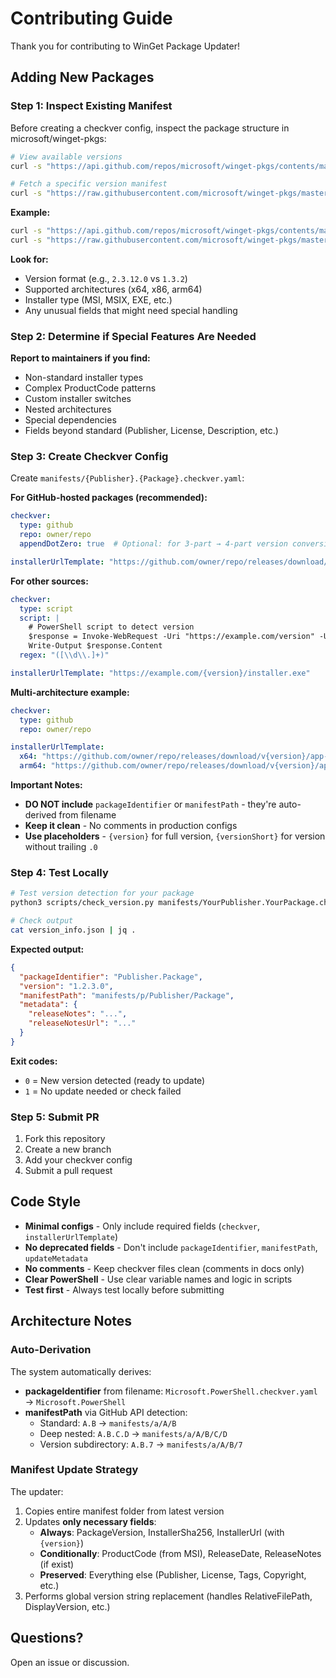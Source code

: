 # Contributing Guide

Thank you for contributing to WinGet Package Updater!

## Adding New Packages

### Step 1: Inspect Existing Manifest

Before creating a checkver config, inspect the package structure in microsoft/winget-pkgs:

```bash
# View available versions
curl -s "https://api.github.com/repos/microsoft/winget-pkgs/contents/manifests/{first-letter}/{publisher}/{package}" | jq -r '.[].name'

# Fetch a specific version manifest
curl -s "https://raw.githubusercontent.com/microsoft/winget-pkgs/master/manifests/{first-letter}/{publisher}/{package}/{version}/{PackageIdentifier}.installer.yaml"
```

**Example:**
```bash
curl -s "https://api.github.com/repos/microsoft/winget-pkgs/contents/manifests/r/RustDesk/RustDesk" | jq -r '.[].name'
curl -s "https://raw.githubusercontent.com/microsoft/winget-pkgs/master/manifests/r/RustDesk/RustDesk/1.3.2/RustDesk.RustDesk.installer.yaml"
```

**Look for:**
- Version format (e.g., `2.3.12.0` vs `1.3.2`)
- Supported architectures (x64, x86, arm64)
- Installer type (MSI, MSIX, EXE, etc.)
- Any unusual fields that might need special handling

### Step 2: Determine if Special Features Are Needed

**Report to maintainers if you find:**
- Non-standard installer types
- Complex ProductCode patterns
- Custom installer switches
- Nested architectures
- Special dependencies
- Fields beyond standard (Publisher, License, Description, etc.)

### Step 3: Create Checkver Config

Create `manifests/{Publisher}.{Package}.checkver.yaml`:

**For GitHub-hosted packages (recommended):**
```yaml
checkver:
  type: github
  repo: owner/repo
  appendDotZero: true  # Optional: for 3-part → 4-part version conversion

installerUrlTemplate: "https://github.com/owner/repo/releases/download/v{version}/app.exe"
```

**For other sources:**
```yaml
checkver:
  type: script
  script: |
    # PowerShell script to detect version
    $response = Invoke-WebRequest -Uri "https://example.com/version" -UseBasicParsing
    Write-Output $response.Content
  regex: "([\\d\\.]+)"

installerUrlTemplate: "https://example.com/{version}/installer.exe"
```

**Multi-architecture example:**
```yaml
checkver:
  type: github
  repo: owner/repo

installerUrlTemplate:
  x64: "https://github.com/owner/repo/releases/download/v{version}/app-x64.msi"
  arm64: "https://github.com/owner/repo/releases/download/v{version}/app-arm64.msi"
```

**Important Notes:**
- **DO NOT include** `packageIdentifier` or `manifestPath` - they're auto-derived from filename
- **Keep it clean** - No comments in production configs
- **Use placeholders** - `{version}` for full version, `{versionShort}` for version without trailing `.0`

### Step 4: Test Locally

```bash
# Test version detection for your package
python3 scripts/check_version.py manifests/YourPublisher.YourPackage.checkver.yaml

# Check output
cat version_info.json | jq .
```

**Expected output:**
```json
{
  "packageIdentifier": "Publisher.Package",
  "version": "1.2.3.0",
  "manifestPath": "manifests/p/Publisher/Package",
  "metadata": {
    "releaseNotes": "...",
    "releaseNotesUrl": "..."
  }
}
```

**Exit codes:**
- `0` = New version detected (ready to update)
- `1` = No update needed or check failed

### Step 5: Submit PR

1. Fork this repository
2. Create a new branch
3. Add your checkver config
4. Submit a pull request

## Code Style

- **Minimal configs** - Only include required fields (`checkver`, `installerUrlTemplate`)
- **No deprecated fields** - Don't include `packageIdentifier`, `manifestPath`, `updateMetadata`
- **No comments** - Keep checkver files clean (comments in docs only)
- **Clear PowerShell** - Use clear variable names and logic in scripts
- **Test first** - Always test locally before submitting

## Architecture Notes

### Auto-Derivation
The system automatically derives:
- **packageIdentifier** from filename: `Microsoft.PowerShell.checkver.yaml` → `Microsoft.PowerShell`
- **manifestPath** via GitHub API detection:
  - Standard: `A.B` → `manifests/a/A/B`
  - Deep nested: `A.B.C.D` → `manifests/a/A/B/C/D`
  - Version subdirectory: `A.B.7` → `manifests/a/A/B/7`

### Manifest Update Strategy
The updater:
1. Copies entire manifest folder from latest version
2. Updates **only necessary fields**:
   - **Always**: PackageVersion, InstallerSha256, InstallerUrl (with `{version}`)
   - **Conditionally**: ProductCode (from MSI), ReleaseDate, ReleaseNotes (if exist)
   - **Preserved**: Everything else (Publisher, License, Tags, Copyright, etc.)
3. Performs global version string replacement (handles RelativeFilePath, DisplayVersion, etc.)

## Questions?

Open an issue or discussion.
